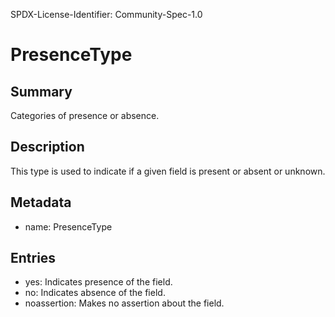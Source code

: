 SPDX-License-Identifier: Community-Spec-1.0

# PresenceType

## Summary

Categories of presence or absence.

## Description

This type is used to indicate if a given field is present or absent or unknown.

## Metadata

- name: PresenceType

## Entries

- yes: Indicates presence of the field.
- no: Indicates absence of the field.
- noassertion: Makes no assertion about the field. 
